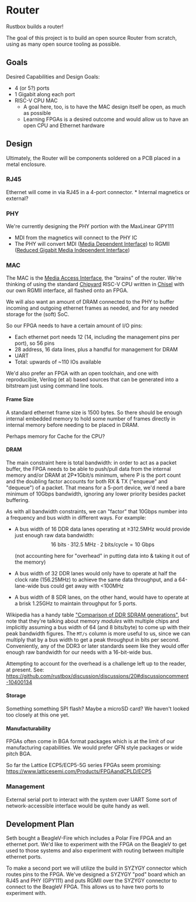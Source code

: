 # Router

Rustbox builds a router!

The goal of this project is to build an open source Router from scratch, using as many open source tooling as possible.

## Goals

Desired Capabilities and Design Goals:
* 4 (or 5?) ports
* 1 Gigabit along each port
* RISC-V CPU MAC
    * A goal here, too, is to have the MAC design itself be open, as much as possible
    * Learning FPGAs is a desired outcome and would allow us to have an open CPU and Ethernet hardware

## Design

Ultimately, the Router will be components soldered on a PCB placed in a metal enclosure.

### RJ45 

Ethernet will come in via RJ45 in a 4-port connector.
    * Internal magnetics or external?

### PHY

We're currently designing the PHY portion with the MaxLinear GPY111
  * MDI from the magnetics will connect to the PHY IC
  * The PHY will convert MDI  ([Media Dependent Interface](https://en.wikipedia.org/wiki/Medium-dependent_interface)) to RGMII ([Reduced Gigabit Media Independent Interface](https://en.wikipedia.org/wiki/Media-independent_interface#RGMII))

### MAC

The MAC is the [Media Access Interface](https://en.wikipedia.org/wiki/Medium_access_control), the "brains" of the router. We're thinking of using the standard [Chipyard](https://chipyard.readthedocs.io/en/latest/) RISC-V CPU written in [Chisel](https://www.chisel-lang.org/) with our own RGMII interface, all flashed onto an FPGA.

We will also want an amount of DRAM connected to the PHY to buffer incoming and outgoing ethernet frames as needed, and for any needed storage for the (soft) SoC.

So our FPGA needs to have a certain amount of I/O pins:
* Each ethernet port needs 12 (14, including the management pins per port), so 56 pins
* 28 address, 16 data lines, plus a handful for management for DRAM
* UART
* Total: upwards of ~110 IOs available

We'd also prefer an FPGA with an open toolchain, and one with reproducible, Verilog (et al) based sources that can be generated into a bitstream just using command line tools.
 
#### Frame Size

A standard ethernet frame size is 1500 bytes. So there should be enough internal embedded memory to hold some number of frames directly in internal memory before needing to be placed in DRAM. 

Perhaps memory for Cache for the CPU?

#### DRAM

The main constraint here is total bandwidth: in order to act as a packet buffer, the FPGA needs to be able to push/pull data from the internal memory and/or DRAM at 2P*1Gbit/s minimum, where P is the port count and the doubling factor accounts for both RX & TX ("enqueue" and "dequeue") of a packet. That means for a 5-port device, we'd need a bare minimum of 10Gbps bandwidth, ignoring any lower priority besides packet buffering. 

As with all bandwidth constraints, we can "factor" that 10Gbps number into a frequency and bus width in different ways. For example:

* A bus width of 16 DDR data lanes operating at ≥312.5MHz would provide just enough raw data bandwidth:
        $$16\ \mathrm{bits}\cdot 312.5\ \mathrm{MHz}\cdot 2\ \mathrm{bits/cycle} = 10\ \mathrm{Gbps}$$

  (not accounting here for "overhead" in putting data into & taking it out of the memory)
* A bus width of 32 DDR lanes would only have to operate at half the clock rate (156.25MHz) to achieve the same data throughput, and a 64-lane-wide bus could get away with <100MHz
* A bus width of 8 SDR lanes, on the other hand, would have to operate at a brisk 1.25GHz to maintain throughput for 5 ports.

Wikipedia has a handy table ["Comparison of DDR SDRAM generations"](https://en.wikipedia.org/wiki/DDR_SDRAM#Comparison), but note that they're talking about memory _modules_ with multiple chips and implicitly assuming a bus width of 64 (and 8 bits/byte) to come up with their peak bandwidth figures. The `MT/s` column is more useful to us, since we can multiply that by a bus width to get a peak throughput in bits per second. Conveniently, any of the DDR3 or later standards seem like they would offer enough raw bandwidth for our needs with a 16-bit-wide bus. 

Attempting to account for the overhead is a challenge left up to the reader, at present. See: https://github.com/rustbox/discussion/discussions/20#discussioncomment-10400134

#### Storage

Something something SPI flash? Maybe a microSD card? We haven't looked too closely at this one yet.

#### Manufacturability

FPGAs often come in BGA format packages which is at the limit of our manufacturing capabilities. We would prefer QFN style packages or wide pitch BGA.

So far the Lattice ECP5/ECP5-5G series FPGAs seem promising: https://www.latticesemi.com/Products/FPGAandCPLD/ECP5

### Management

External serial port to interact with the system over UART
Some sort of network-accessible interface would be quite handy as well.

## Development Plan

Seth bought a BeagleV-Fire which includes a Polar Fire FPGA and an ethernet port. We'd like to experiment with the FPGA on the BeagleV to get used to those systems and also experiment with routing between multiple ethernet ports.

To make a second port we will utilize the build in SYZYGY connector which routes pins to the FPGA. We've designed a SYZYGY "pod" board which an RJ45 and PHY (GPY111) and puts RGMII over the SYZYGY connector to connect to the BeagleV FPGA. This allows us to have two ports to experiment with.

